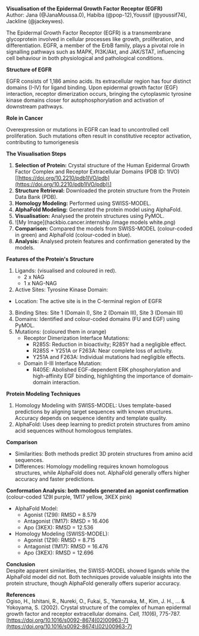**Visualisation of the Epidermal Growth Factor Receptor (EGFR)**  
 Author: Jana (@JanaMoussa.0), Habiba (@pop-12),Youssif (@youssif74), Jackline (@jackeywes).

The Epidermal Growth Factor Receptor (EGFR) is a transmembrane glycoprotein  involved in cellular processes like growth, proliferation, and differentiation. EGFR, a member of the ErbB family, plays a pivotal role in signalling pathways such as MAPK, PI3K/Akt, and JAK/STAT, influencing cell behaviour in both physiological and pathological conditions.

**Structure of EGFR**

EGFR consists of 1,186 amino acids. Its extracellular region has four distinct domains (I-IV) for ligand binding. Upon epidermal growth factor (EGF) interaction, receptor dimerization occurs, bringing the cytoplasmic tyrosine kinase domains closer for autophosphorylation and activation of downstream pathways.

**Role in Cancer**

Overexpression or mutations in EGFR can lead to uncontrolled cell proliferation. Such mutations often result in constitutive receptor activation, contributing to tumorigenesis

**The Visualisation Steps**

1. **Selection of Protein:** Crystal structure of the Human Epidermal Growth Factor Complex and Receptor Extracellular Domains (PDB ID: 1IVO) \[[https://doi.org/10.2210/pdb1IVO/pdb](https://doi.org/10.2210/pdb1IVO/pdb)\]  
2. **Structure Retrieval:** Downloaded the protein structure from the Protein Data Bank (PDB).  
3. **Homology Modeling:** Performed using SWISS-MODEL.  
4. **AlphaFold Modeling:** Generated the protein model using AlphaFold.  
5. **Visualisation:** Analysed the protein structures using PyMOL.
6. ![My Image](hackbio.cancer.internship
/image models white.png)
7. **Comparison:** Compared the models from SWISS-MODEL (colour-coded in green) and AlphaFold (colour-coded in blue).  
8. **Analysis:** Analysed protein features and confirmation generated by the models.

**Features of the Protein's Structure**

1. Ligands: (visualised and coloured in red).  
   * 2 x NAG  
   * 1 x NAG-NAG  
2.  Active Sites: Tyrosine Kinase Domain:  
   * Location: The active site is in the C-terminal region of EGFR  
3. Binding Sites: Site 1 (Domain I), Site 2 (Domain III), Site 3 (Domain III)  
4. Domains: Identified and colour-coded domains (FU and EGF) using PyMOL.  
5. Mutations: (coloured them in orange)  
   * Receptor Dimerization Interface Mutations:  
     * R285S: Reduction in bioactivity; R285Y had a negligible effect.  
     * R285S \+ Y251A or F263A: Near complete loss of activity.  
     * Y251A and F263A: Individual mutations had negligible effects.  
   * Domain II-III Interface Mutation:  
     * R405E: Abolished EGF-dependent ERK phosphorylation and high-affinity EGF binding, highlighting the importance of domain-domain interaction.

**Protein Modeling Techniques**

1. Homology Modeling with SWISS-MODEL: Uses template-based predictions by aligning target sequences with known structures. Accuracy depends on sequence identity and template quality.  
2. AlphaFold: Uses deep learning to predict protein structures from amino acid sequences without homologous templates.

**Comparison**

* Similarities: Both methods predict 3D protein structures from amino acid sequences.  
* Differences: Homology modelling requires known homologous structures, while AlphaFold does not. AlphaFold generally offers higher accuracy and faster predictions.

**Conformation Analysis: both models generated an agonist confirmation** (colour-coded 1Z9I purple, 1M17 yellow, 3KEX pink)

* AlphaFold Model:  
  * Agonist (1Z9I): RMSD \= 8.579  
  * Antagonist (1M17): RMSD \= 16.406  
  * Apo (3KEX): RMSD \= 12.536  
* Homology Modeling (SWISS-MODEL):  
  * Agonist (1Z9I): RMSD \= 8.715  
  * Antagonist (1M17): RMSD \= 16.476  
  * Apo (3KEX): RMSD \= 12.696

**Conclusion**   
Despite apparent similarities, the SWISS-MODEL showed ligands while the AlphaFold model did not. Both techniques provide valuable insights into the protein structure, though AlphaFold generally offers superior accuracy.

**References**  
Ogiso, H., Ishitani, R., Nureki, O., Fukai, S., Yamanaka, M., Kim, J. H., … & Yokoyama, S. (2002). Crystal structure of the complex of human epidermal growth factor and receptor extracellular domains. *Cell, 110*(6), 775-787. [https://doi.org/10.1016/s0092-8674(02)00963-7](https://doi.org/10.1016/s0092-8674\(02\)00963-7)

